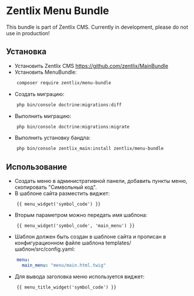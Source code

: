 Zentlix Menu Bundle
=================

This bundle is part of Zentlix CMS. Currently in development, please do not use in production!

## Установка
- Установить Zentlix CMS https://github.com/zentlix/MainBundle 
- Установить MenuBundle:
```bash
    composer require zentlix/menu-bundle
```
- Создать миграцию:
```bash 
    php bin/console doctrine:migrations:diff
```
- Выполнить миграцию: 
```bash 
    php bin/console doctrine:migrations:migrate
```
- Выполнить установку бандла:
```bash 
    php bin/console zentlix_main:install zentlix/menu-bundle
```

## Использование

- Создать меню в административной панели, добавить пункты меню, скопировать "Символьный код".
- В шаблоне сайта разместить виджет:
```twig
    {{ menu_widget('symbol_code') }}
```

- Вторым параметром можно передать имя шаблона:
```twig
    {{ menu_widget('symbol_code', 'main_menu') }}
```
- Шаблон должен быть создан в шаблоне сайта и прописан в конфигурационном файле шаблона templates/шаблон/src/config.yaml:
```yaml
    menu:
      main_menu: "menu/main.html.twig"
```
- Для вывода заголовка меню используется виджет:
```twig
    {{ menu_title_widget('symbol_code') }}
```